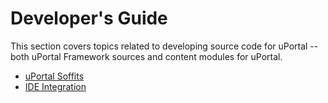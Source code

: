 # Developer's Guide

This section covers topics related to developing source code for uPortal -- both
uPortal Framework sources and content modules for uPortal.

* [uPortal Soffits](soffits/README.md)
* [IDE Integration](other/IDE_INTEGRATION.md)
